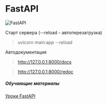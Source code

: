 # FastAPI

![FastAPI](https://img.shields.io/badge/FastAPI-005571?style=for-the-badge&logo=fastapi)


Старт сервера (--reload - автоперезагрузка)
>uvicorn main:app --reload

Автодокументация
>http://127.0.0.1:8000/docs

>http://127.0.0.1:8000/redoc

##### Обучающие материалы
[Уроки FastAPI](https://www.youtube.com/playlist?list=PLaED5GKTiQG8GW5Rv2hf3tRS-d9t9liUt)